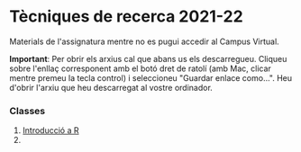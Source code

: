 # Tècniques de recerca 2021-22

Materials de l'assignatura mentre no es pugui accedir al Campus Virtual.

**Important**: Per obrir els arxius cal que abans us els descarregueu. Cliqueu sobre l'enllaç corresponent amb el botó dret de ratolí (amb Mac, clicar mentre premeu la tecla control) i seleccioneu "Guardar enlace como...". Heu d'obrir l'arxiu que heu descarregat al vostre ordinador.


### Classes

1. [Introducció a R](https://github.com/gricoc/tr2122/raw/main/intro-R.html)
2. 

